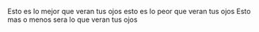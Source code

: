 Esto es lo mejor que veran tus ojos
esto es lo peor que veran tus ojos
Esto mas o menos sera lo que veran tus ojos
